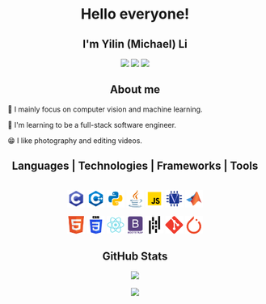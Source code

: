 <h1 align="center" color=purple>Hello everyone!</h1>
<h2 align="center">I'm Yilin (Michael) Li</h2>

<p align="center">
  <a href="https://www.instagram.com/yessy_qaq/"><img src="https://img.shields.io/badge/car_instagram-%23E4405F.svg?&style=for-the-badge&logo=instagram&logoColor=white" height=25></a>
  <a href="https://www.linkedin.com/in/yilinli-um/">
    <img src="https://img.shields.io/badge/LinkedIn-%230077B5.svg?&style=for-the-badge&logo=linkedin&logoColor=white" height=25></a>
<a href="https://yilinli-um.com/">
    <img src="https://img.shields.io/badge/My%20portfolio-8A2BE2" height=25></a>
</p>

<h2 align="center">About me</h2>

:telescope: I mainly focus on computer vision and machine learning.

:evergreen_tree: I'm learning to be a full-stack software engineer.

:grin: I like photography and editing videos.

<h2 align="center">Languages | Technologies | Frameworks | Tools</h2>

<p align="center">
  	</br>
  	<code><img title="C" height="35" src="./icons/c.svg"></code>
  	<code><img title="C++" height="35" src="./icons/c++.svg"></code>
  	<code><img title="Python" height="35" src="./icons/python.svg"></code>
  	<code><img title="Java" height="35" src="./icons/java.svg"></code>
  	<code><img title="JavaScript" height="35" src="./icons/javascript.svg"></code>
	<code><img title="Verilog" height="35" src="./icons/verilog.svg"></code>
	<code><img title="MATLAB" height="35" src="./icons/matlab.svg"></code>
</p>
<p align="center">
    <code><img title="HTML" height="35" src="./icons/html.svg"></code>
    <code><img title="CSS" height="35" src="./icons/css.svg"></code>
    <code><img title="ReactJS" height="35" src="./icons/react.svg"></code>
  	<code><img title="BootStrap" height="35" src="./icons/bootstrap.svg"></code>
  	<code><img title="pandas" height="35" src="./icons/pandas.svg"></code>
  	<code><img title="Git" height="35" src="./icons/git.svg"></code>
    <code><img title="PyTorch" height="35" src="./icons/pytorch.svg"></code>
</p>




<h2 align="center">GitHub Stats</h2>

<p align=center>
  <img src="https://github-readme-stats-phantom-eva.vercel.app/api?username=Phantom-eva&show_icons=true&theme=vision-friendly-dark">
</p>

<p align=center>
  <img src="https://github-readme-stats-phantom-eva.vercel.app/api/top-langs/?username=Phantom-eva">
</p>
